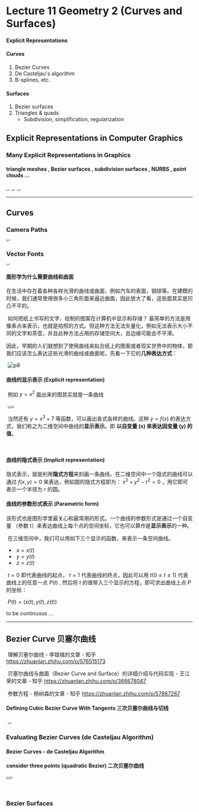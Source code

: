 # Lecture 11 Geometry 2 (Curves and Surfaces)

#### Explicit Representations

#### Curves

1.  Bezier Curves
2. De Casteljau's algorithm
3. B-splines, etc.

#### Surfaces

1. Bezier surfaces
2. Triangles & quads
   - Subdivision, simplification, regularization





## Explicit Representations in Computer Graphics



### Many Explicit Representations in Graphics

#### 	triangle meshes , Bezier surfaces , subdivision surfaces , NURBS , point clouds ... 

<img src="./../Lecture13/p1.png" alt="p1" style="zoom: 33%;" />

<img src="./../Lecture13/p2.png" alt="p2" style="zoom: 33%;" />

<img src="./../Lecture13/p3.png" alt="p3" style="zoom:33%;" />

------



## Curves

### 		Camera Paths

<img src="./../Lecture13/p6.png" alt="p6" style="zoom:33%;" />

### 		Vector Fonts

<img src="./../Lecture13/p7.png" alt="p7" style="zoom:33%;" />

#### 			图形学为什么需要曲线和曲面

​						在生活中存在着各种各样光滑的曲线或曲面，例如汽车的表面，钢球等。在建模的时候，我们通常使用很多小三角形面来逼近曲面，因此放大了看，这些面其实是凹凸不平的。

​						如何把纸上书写的文字、绘制的图案在计算机中显示和存储？ 最简单的方法是用像素点来表示，也就是拍照的方式。但这种方法无法矢量化，例如无法表示大小不同的文字和茶壶，并且此种方法占用的存储空间大，且边缘可能会不平滑。

​						因此，早期的人们就想到了使用曲线来拟合纸上的图案或者现实世界中的物体，那我们应该怎么表达这些光滑的曲线或曲面呢，先看一下它的**几种表达方式**：

​						      ![p8](./../Lecture13/p8.jpg)						 					

#### 曲线的显示表示 (Explicit representation)

​			例如 $y = x^2$ 画出来的图其实就是一条曲线

​											<img src="./../Lecture13/p9.png" alt="p9" style="zoom: 50%;" />			

​			当然还有 $y = x^3 +7$ 等函数，可以画出各式各样的曲线。这种 $y= f(x)$ 的表达方式，我们称之为二维空间中曲线的**显示表示**。即 **以自变量 (x) 来表达因变量 (y) 的值**。	

​			

#### 曲线的隐式表示 (Implicit representation)

​			隐式表示，就是利用**隐式方程**来刻画一条曲线，在二维空间中一个隐式的曲线可以通过 $f(x,y)=0$ 来表达，例如圆的隐式方程即为： $x^2 + y^2 -r^2 =0$ ，用它即可表示一个半径为 $r$ 的圆。



#### 曲线的参数形式表示 (Parametric form)

​			该形式也是图形学里最关心和最常用的形式。一个曲线的参数形式是通过一个自变量 （参数 t）来表达曲线上每个点的空间坐标，它也可以算作是**显示表示**的一种。

​			在三维空间中，我们可以用如下三个显示的函数，来表示一条空间曲线。

- ​	$x = x(t)$
- ​	$y = y(t)$
- ​	$z = z(t)$

​			$t = 0$ 即代表曲线的起点， $t =1$ 代表曲线的终点，因此可以用 $t (0 \le t \le 1)$ 代表曲线上的任意一点 $P(t)$ , 然后将 $t$ 的值带入三个显示的方程，即可求出曲线上点 $P$ 的坐标：

​			$P(t) = (x(t), y(t), z(t))$







to be continuous ...

------



## Bezier Curve 贝塞尔曲线

​		理解贝塞尔曲线 - 李银城的文章 - 知乎 https://zhuanlan.zhihu.com/p/576515173

​		贝塞尔曲线与曲面（Bezier Curve and Surface）的详细介绍与代码实现 - 王江荣的文章 - 知乎 https://zhuanlan.zhihu.com/p/366678047

​		参数方程 - 杨树森的文章 - 知乎 https://zhuanlan.zhihu.com/p/57867267

#### 		Defining Cubic Bezier Curve With Tangents  三次贝塞尔曲线与切线

​			<img src="./../Lecture13/p4.png" alt="p4" style="zoom: 33%;" />



### Evaluating Bezier Curves (de Casteljau Algorithm)

#### Bezier Curves - de Casteljau Algorithm

#### 	consider three points (quadratic Bezier) 二次贝塞尔曲线

<img src="./../Lecture13/p5.png" alt="p5" style="zoom:50%;" />

​	









### Bezier Surfaces







